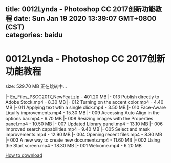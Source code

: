 
title: 0012Lynda - Photoshop CC 2017创新功能教程
date: Sun Jan 19 2020 13:39:07 GMT+0800 (CST)    
categories: baidu
---

# 0012Lynda - Photoshop CC 2017创新功能教程
size: 529.70 MB
 正在跳转中...
 
|- Ex_Files_PSCC2017_NewFeat.zip - 401.20 MB
|- 013 Publish directly to Adobe Stock.mp4 - 8.30 MB
|- 012 Turning on the accent color.mp4 - 4.40 MB
|- 011 Applying text wtih a single click.mp4 - 3.50 MB
|- 010 Face-Aware Liquify improvements.mp4 - 15.30 MB
|- 009 Accessing Auto Align in the options bar.mp4 - 6.70 MB
|- 008 Resizing images with the Properties panel.mp4 - 10.50 MB
|- 007 Updated Library panel.mp4 - 13.10 MB
|- 006 Improved search capabilities.mp4 - 9.40 MB
|- 005 Select and mask improvements.mp4 - 12.90 MB
|- 004 Opening recent files.mp4 - 8.30 MB
|- 003 A new way to create new documents.mp4 - 11.60 MB
|- 002 Using the Start screen.mp4 - 18.30 MB
|- 001 Welcome.mp4 - 6.20 MB

[How to download](https://bpcam.bemobtrk.com/go/2ceec3aa-1ca2-46d6-b9ff-aaa5c184517c?jno=2269)